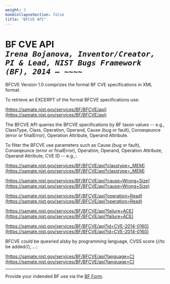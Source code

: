 ```yaml
---
weight: 3
bookCollapseSection: false
title: "BFCVE API"
---
```


<!-- Google tag (gtag.js) -->
<script async src="https://www.googletagmanager.com/gtag/js?id=G-PJ364XPP9F"></script>
<script>
  window.dataLayer = window.dataLayer || [];
  function gtag(){dataLayer.push(arguments);}
  gtag('js', new Date());

  gtag('config', 'G-PJ364XPP9F');
</script>

# BF CVE API <br/>_`Irena Bojanova, Inventor/Creator, PI & Lead, NIST Bugs Framework (BF), 2014 – ~~~~`_

BFCVE Version 1.0 comprizes the formal BF CVE specifications in XML format. 

To retrieve an EXCERPT of the formal BFCVE specifications use:

[https://samate.nist.gov/services/BF/BFCVE/api](https://samate.nist.gov/services/BF/BFCVE/api)

The BFCVE API queries the BFCVE specifications by BF taxon values -- e.g., ClassType, Class, Operation, Operand, Cause (bug or fault), Conseqeunce (error or finalError), Operation Attribute, Operand Attribute. 

To filter the BFCVE use parameters such as Cause (bug or fault), Conseqeunce (error or finalError), Operation, Operand, Operation Attribute, Operand Attribute, CVE ID -- e.g.,:
<!-- site -->

[https://samate.nist.gov/services/BF/BFCVE/api?classtype=_MEM](https://samate.nist.gov/services/BF/BFCVE/api?classtype=_MEM)

[https://samate.nist.gov/services/BF/BFCVE/api?cause=Wrong+Size](https://samate.nist.gov/services/BF/BFCVE/api?cause=Wrong+Size)

[https://samate.nist.gov/services/BF/BFCVE/api?operation=Read](https://samate.nist.gov/services/BF/BFCVE/api?operation=Read)

[https://samate.nist.gov/services/BF/BFCVE/api?failure=ACE](https://samate.nist.gov/services/BF/BFCVE/api?failure=ACE)

[https://samate.nist.gov/services/BF/BFCVE/api?id=CVE-2014-0160](https://samate.nist.gov/services/BF/BFCVE/api?id=CVE-2014-0160)

BFCVE could be quesried alsby by programming language, CVSS score (//to be added//), ...:

[https://samate.nist.gov/services/BF/BFCVE/api?language=C](https://samate.nist.gov/services/BF/BFCVE/api?language=C)


______________________________________
Provide your indended BF use via the [BF Form](https://forms.gle/SRZyva5Vn1i4dQQ2A).



<!-- The corresponding .bfcve files are also available at [https://github.com/ibojanova/BFCVE-Dataset/tree/main/BFCVE](https://github.com/ibojanova/BFCVE-Dataset/tree/main/BFCVE). They can be open with the [https://usnistgov.github.io/BF/info/tools/bf-tool](BF Tool). -->


<!-- [https://samate.nist.gov/BF/api/bfcve/](https://samate.nist.gov/BF/api/bfcve/) -->
<!-- samate-internal.nist.gov/BF/api/cve/CVE-111 -->

